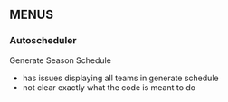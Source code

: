 
## MENUS ##

### Autoscheduler ###
Generate Season Schedule
- has issues displaying all teams in generate schedule
- not clear exactly what the code is meant to do

